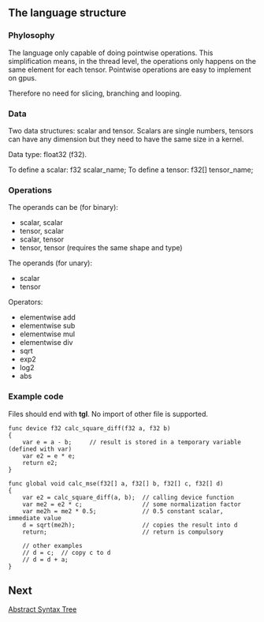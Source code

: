 ## The language structure

### Phylosophy

The language only capable of doing pointwise operations.
This simplification means, in the thread level, the operations
only happens on the same element for each tensor. 
Pointwise operations are easy to implement on gpus.

Therefore no need for slicing, branching and looping.

### Data

Two data structures: scalar and tensor.
Scalars are single numbers, tensors can have any dimension
but they need to have the same size in a kernel.

Data type: float32 (f32).

To define a scalar: f32 scalar_name;
To define a tensor: f32[] tensor_name;

### Operations

The operands can be (for binary):
* scalar, scalar
* tensor, scalar
* scalar, tensor
* tensor, tensor (requires the same shape and type)

The operands (for unary):
* scalar
* tensor

Operators:
* elementwise add
* elementwise sub
* elementwise mul
* elementwise div
* sqrt
* exp2
* log2
* abs

### Example code

Files should end with **tgl**. No import of other file is supported.

```
func device f32 calc_square_diff(f32 a, f32 b)
{
    var e = a - b;     // result is stored in a temporary variable (defined with var)
    var e2 = e * e;
    return e2;   
}

func global void calc_mse(f32[] a, f32[] b, f32[] c, f32[] d)
{
    var e2 = calc_square_diff(a, b);  // calling device function
    var me2 = e2 * c;                 // some normalization factor
    var me2h = me2 * 0.5;             // 0.5 constant scalar, immediate value
    d = sqrt(me2h);                   // copies the result into d
    return;                           // return is compulsory

    // other examples
    // d = c;  // copy c to d
    // d = d + a;
}
```

## Next

[Abstract Syntax Tree](docs/s3_ast.md)

